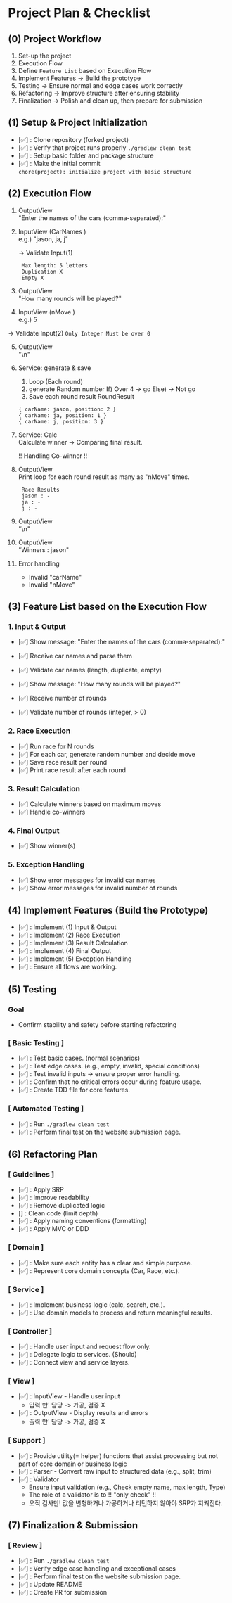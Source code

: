 # Project Plan & Checklist

## (0) Project Workflow
 1. Set-up the project
 2. Execution Flow
 3. Define `Feature List` based on Execution Flow
 4. Implement Features → Build the prototype
 5. Testing → Ensure normal and edge cases work correctly
 6. Refactoring → Improve structure after ensuring stability
 7. Finalization → Polish and clean up, then prepare for submission





## (1) Setup & Project Initialization
- [✅] : Clone repository (forked project)
- [✅] : Verify that project runs properly `./gradlew clean test`
- [✅] : Setup basic folder and package structure
- [✅] : Make the initial commit<br>
        `chore(project): initialize project with basic structure`





## (2) Execution Flow
1. OutputView<br>
   "Enter the names of the cars (comma-separated):"

2. InputView (CarNames <List>)<br>
   e.g.) "jason, ja, j"

   -> Validate Input(1)
   ```
    Max length: 5 letters
    Duplication X
    Empty X
   ```

3. OutputView<br>
   "How many rounds will be played?"

4. InputView (nMove <Int>) <br>
   e.g.) 5

  -> Validate Input(2)
    ```
    Only Integer
    Must be over 0
    ```

5. OutputView<br>
   "\n"

6. Service: generate & save
   1. Loop (Each round)
   2. generate Random number 
      If) Over 4 -> go
      Else) -> Not go
   3. Save each round result
      RoundResult <List>
   
    ```
    { carName: jason, position: 2 }
    { carName: ja, position: 1 }
    { carName: j, position: 3 }
   ```

7. Service: Calc <br>
   Calculate winner -> Comparing final result.

   !! Handling Co-winner !!

8. OutputView <br>
   Print loop for each round result as many as "nMove" times.

        Race Results
        jason : -
        ja : -
        j : -

9. OutputView <br>
   "\n"

10. OutputView <br>
   "Winners : jason"

11. Error handling
    - Invalid "carName"
    - Invalid "nMove"





## (3) Feature List based on the Execution Flow

### 1. Input & Output
- [✅] Show message: "Enter the names of the cars (comma-separated):"
- [✅] Receive car names and parse them
- [✅] Validate car names (length, duplicate, empty)

- [✅] Show message: "How many rounds will be played?"
- [✅] Receive number of rounds
- [✅] Validate number of rounds (integer, > 0)

### 2. Race Execution
- [✅] Run race for N rounds
- [✅] For each car, generate random number and decide move
- [✅] Save race result per round
- [✅] Print race result after each round

### 3. Result Calculation
- [✅] Calculate winners based on maximum moves
- [✅] Handle co-winners

### 4. Final Output
- [✅] Show winner(s)

### 5. Exception Handling
- [✅] Show error messages for invalid car names
- [✅] Show error messages for invalid number of rounds





## (4) Implement Features (Build the Prototype)

- [✅] : Implement (1) Input & Output
- [✅] : Implement (2) Race Execution
- [✅] : Implement (3) Result Calculation 
- [✅] : Implement (4) Final Output
- [✅] : Implement (5) Exception Handling
- [✅] : Ensure all flows are working.





## (5) Testing
### Goal
- Confirm stability and safety before starting refactoring

### [ Basic Testing ]
- [✅] : Test basic cases. (normal scenarios)
- [✅] : Test edge cases. (e.g., empty, invalid, special conditions)
- [✅] : Test invalid inputs -> ensure proper error handling.
- [✅] : Confirm that no critical errors occur during feature usage.
- [✅] : Create TDD file for core features.

### [ Automated Testing ]
- [✅] : Run `./gradlew clean test`
- [✅] : Perform final test on the website submission page.





## (6) Refactoring Plan

### [ Guidelines ]
- [✅] : Apply SRP
- [✅] : Improve readability
- [✅] : Remove duplicated logic
- [] : Clean code (limit depth)
- [✅] : Apply naming conventions (formatting)
- [✅] : Apply MVC or DDD

### [ Domain ]
- [✅] : Make sure each entity has a clear and simple purpose.
- [✅] : Represent core domain concepts (Car, Race, etc.).

### [ Service ]
- [✅] : Implement business logic (calc, search, etc.).
- [✅] : Use domain models to process and return meaningful results.

### [ Controller ]
- [✅] : Handle user input and request flow only.
- [✅] : Delegate logic to services. (Should)
- [✅] : Connect view and service layers.

### [ View ]
- [✅] : InputView  - Handle user input
  - 입력'만' 담당 -> 가공, 검증 X
- [✅] : OutputView - Display results and errors
  - 출력'만' 담당 ->  가공, 검증 X

### [ Support ]
- [✅] : Provide utility(= helper) functions that assist processing but not part of core domain or business logic 
- [✅] : Parser - Convert raw input to structured data (e.g., split, trim)
- [✅] : Validator
  - Ensure input validation (e.g., Check empty name, max length, Type)
  - The role of a validator is to !! "only check" !!
  - 오직 검사만! 값을 변형하거나 가공하거나 리턴하지 않아야 SRP가 지켜진다.
  



   
## (7) Finalization & Submission

### [ Review ]
- [✅] : Run `./gradlew clean test` <All tests pass>
- [✅] : Verify edge case handling and exceptional cases
- [✅] : Perform final test on the website submission page.
- [✅] : Update README
- [✅] : Create PR for submission